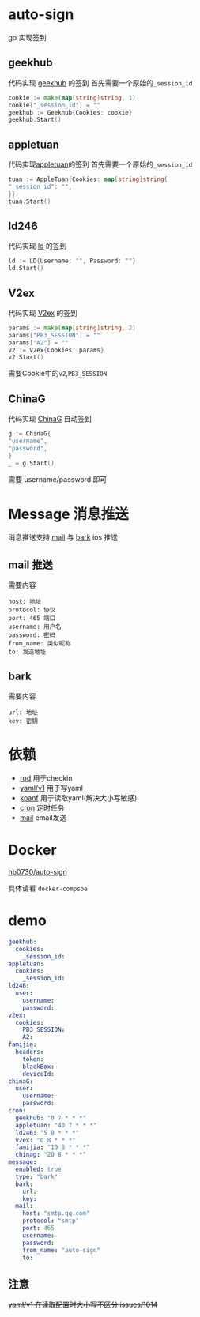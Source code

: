 # auto-sign

go 实现签到

## geekhub

代码实现 [geekhub](https://geekhub.com) 的签到 首先需要一个原始的`_session_id`

```go
cookie := make(map[string]string, 1)
cookie["_session_id"] = ""
geekhub := Geekhub{Cookies: cookie}
geekhub.Start()
```

## appletuan

代码实现[appletuan](https://appletuan.com)的签到 首先需要一个原始的`_session_id`

```go
tuan := AppleTuan{Cookies: map[string]string{
"_session_id": "",
}}
tuan.Start()
```

## ld246

代码实现 [ld](https://ld246.com) 的签到

```go
ld := LD{Username: "", Password: ""}
ld.Start()
```

## V2ex

代码实现 [V2ex](https://V2ex.com) 的签到

```go
params := make(map[string]string, 2)
params["PB3_SESSION"] = ""
params["A2"] = ""
v2 := V2ex{Cookies: params}
v2.Start()
```

需要Cookie中的`v2`,`PB3_SESSION`

## ChinaG

代码实现 [ChinaG](https://cc.ax/) 自动签到

```go
g := ChinaG{
"username",
"password",
}
_ = g.Start()
```

需要 username/password 即可

# Message 消息推送

消息推送支持 [mail](https://github.com/xhit/go-simple-mail) 与 [bark](https://github.com/Finb/Bark) ios 推送

## mail 推送

需要内容

```
host: 地址
protocol: 协议
port: 465 端口
username: 用户名
password: 密码
from_name: 类似昵称
to: 发送地址
```

## bark

需要内容

```
url: 地址
key: 密钥
```

# 依赖

* [rod](https://github.com/go-rod/rod) 用于checkin
* [yaml/v1](https://github.com/spf13/viper)  用于写yaml
* [koanf](https://github.com/knadh/koanf)  用于读取yaml(解决大小写敏感)
* [cron](https://github.com/robfig/cron) 定时任务
* [mail](https://github.com/xhit/go-simple-mail) email发送

# Docker

[hb0730/auto-sign](https://hub.docker.com/r/hb0730/auto-sign)

具体请看 `docker-compsoe`

# demo

```yaml
geekhub:
  cookies:
    _session_id:
appletuan:
  cookies:
    _session_id:
ld246:
  user:
    username:
    password:
v2ex:
  cookies:
    PB3_SESSION:
    A2:
famijia:
  headers:
    token:
    blackBox:
    deviceId:
chinaG:
  user:
    username:
    password:
cron:
  geekhub: "0 7 * * *"
  appletuan: "40 7 * * *"
  ld246: "5 0 * * *"
  v2ex: "0 8 * * *"
  famijia: "10 8 * * *"
  chinag: "20 8 * * *"
message:
  enabled: true
  type: "bark"
  bark:
    url:
    key:
  mail:
    host: "smtp.qq.com"
    protocol: "smtp"
    port: 465
    username:
    password:
    from_name: "auto-sign"
    to:
```

## **注意**

<del>[yaml/v1](github.com/spf13/viper) 在读取配置时大小写不区分 [issues/1014](https://github.com/spf13/viper/issues/1014) </del>